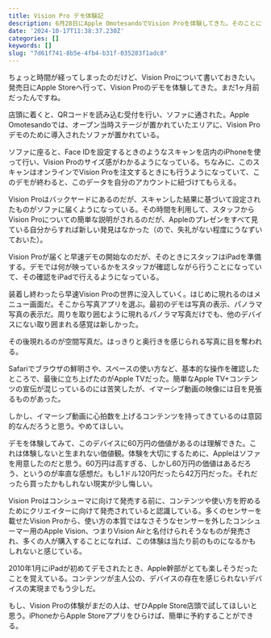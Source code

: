 ```yaml
---
title: Vision Pro デモ体験記
description: 6月28日にApple OmotesandoでVision Proを体験してきた。そのことについて記憶の限り書いてみた。
date: '2024-10-17T11:38:37.230Z'
categories: []
keywords: []
slug: "7d61f741-8b5e-4fb4-b31f-035283f1adc8"
---
```

ちょっと時間が経ってしまったのだけど、Vision Proについて書いておきたい。発売日にApple Storeへ行って、Vision Proのデモを体験してきた。まだ1ヶ月前だったんですね。

店頭に着くと、QRコードを読み込む受付を行い、ソファに通された。Apple Omotesandoでは、オープン当時ステージが置かれていたエリアに、Vision Pro デモのために導入されたソファが置かれている。

ソファに座ると、Face IDを設定するときのようなスキャンを店内のiPhoneを使って行い、Vision Proのサイズ感がわかるようになっている。ちなみに、このスキャンはオンラインでVision Proを注文するときにも行うようになっていて、このデモが終わると、このデータを自分のアカウントに紐づけてもらえる。

Vision Proはバックヤードにあるのだが、スキャンした結果に基づいて設定されたものがソファに届くようになっている。その時間を利用して、スタッフからVision Proについての簡単な説明がされるのだが、Appleのプレゼンをすべて見ている自分からすれば新しい発見はなかった（ので、失礼がない程度にうなずいておいた）。

Vision Proが届くと早速デモの開始なのだが、そのときにスタッフはiPadを準備する。デモでは何が映っているかをスタッフが確認しながら行うことになっていて、その確認をiPadで行えるようになっている。

装着し終わったら早速Vision Proの世界に没入していく。はじめに現れるのはメニュー画面だ。そこから写真アプリを選ぶ。最初のデモは写真の表示、パノラマ写真の表示だ。周りを取り囲むように現れるパノラマ写真だけでも、他のデバイスにない取り囲まれる感覚は新しかった。

その後現れるのが空間写真だ。はっきりと奥行きを感じられる写真に目を奪われる。

Safariでブラウザの鮮明さや、スペースの使い方など、基本的な操作を確認したところで、最後に立ち上げたのがApple TVだった。簡単なApple TV+コンテンツの宣伝が混じっているのには苦笑したが、イマーシブ動画の映像には目を見張るものがあった。

しかし、イマーシブ動画に心拍数を上げるコンテンツを持ってきているのは意図的なんだろうと思う。やめてほしい。

デモを体験してみて、このデバイスに60万円の価値があるのは理解できた。これは体験しないと生まれない価値観。体験を大切にするために、Appleはソファを用意したのだと思う。60万円は高すぎる、しかし60万円の価値はあるだろう、というのが率直な感想だ。もし1ドル120円だったら42万円だった。それだったら買ったかもしれない現実が少し悔しい。

Vision Proはコンシューマに向けて発売する前に、コンテンツや使い方を貯めるためにクリエイターに向けて発売されていると認識している。多くのセンサーを載せたVision Proから、使い方の本質ではなさそうなセンサーを外したコンシューマー用のApple Vision、つまりVision Airと名付けられそうなものが発売され、多くの人が購入することになれば、この体験は当たり前のものになるかもしれないと感じている。

2010年1月にiPadが初めてデモされたとき、Apple幹部がとても楽しそうだったことを覚えている。コンテンツが主人公の、デバイスの存在を感じられないデバイスの実現までもう少しだ。

もし、Vision Proの体験がまだの人は、ぜひApple Store店頭で試してほしいと思う。iPhoneからApple Storeアプリをひらけば、簡単に予約することができる。
